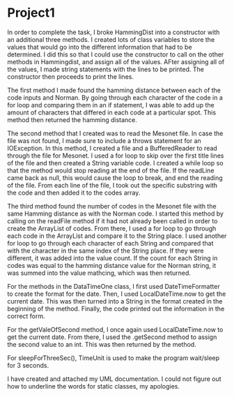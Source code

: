 # Project1

  In order to complete the task, I broke HammingDist into a constructor with an additional three methods. I created lots of class variables to store the values that would go into the different information that had to be determined. I did this so that I could use the constructor to call on the other methods in Hammingdist, and assign all of the values. AFter assigning all of the values, I made string statements with the lines to be printed. The constructor then proceeds to print the lines.
  
  The first method I made found the hamming distance between each of the code inputs and Norman. By going through each character of the code in a for loop and comparing them in an if statement, I was able to add up the amount of characters that differed in each code at a particular spot. This method then returned the hamming distance.
 
 The second method that I created was to read the Mesonet file. In case the file was not found, I made sure to include a throws statement for an IOException. In this method, I created a file and a BufferedReader to read through the file for Mesonet. I used a for loop to skip over the first title lines of the file and then created a String variable code. I created a while loop so that the method would stop reading at the end of the file. If the readLine came back as null, this would cause the loop to break, and end the reading of the file. From each line of the file, I took out the specific substring with the code and then added it to the codes array.
  
  The third method found the number of codes in the Mesonet file with the same Hamming distance as with the Norman code. I started this method by calling on the readFile method if it had not already been called in order to create the ArrayList of codes. From there, I used a for loop to go through each code in the ArrayList and compare it to the String place. I used another for loop to go through each character of each String and compared that with the character in the same index of the String place. If they were different, it was added into the value count. If the count for each String in codes was equal to the hamming distance value for the Norman string, it was summed into the value mathcing, which was then returned.

For the methods in the DataTimeOne class, I first used DateTimeFormatter to create the format for the date. Then, I used LocalDateTime.now to get the current date. This was then turned into a String in the format created in the beginning of the method. Finally, the code printed out the information in the correct form.

For the getValeOfSecond method, I once again used LocalDateTime.now to get the current date. From there, I used the .getSecond method to assign the second value to an int. This was then returned by the method.

For sleepForThreeSec(), TimeUnit is used to make the program wait/sleep for 3 seconds.

I have created and attached my UML documentation. I could not figure out how to underline the words for static classes, my apologies.
